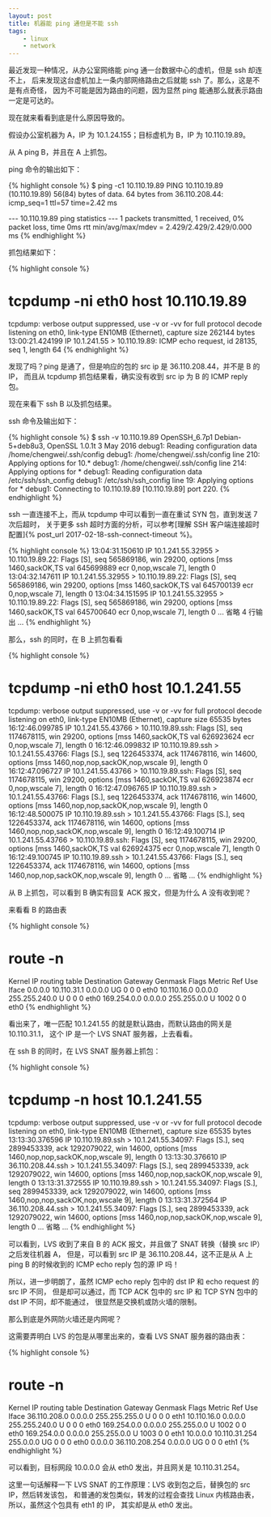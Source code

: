 ```yaml
---
layout: post
title: 机器能 ping 通但是不能 ssh
tags:
    - linux
    - network
---
```


最近发现一种情况，从办公室网络能 ping 通一台数据中心的虚机，但是 ssh 却连不上，
后来发现这台虚机加上一条内部网络路由之后就能 ssh 了。那么，这是不是有点奇怪，
因为不可能是因为路由的问题，因为显然 ping 能通那么就表示路由一定是可达的。

现在就来看看到底是什么原因导致的。

假设办公室机器为 A，IP 为 10.1.24.155；目标虚机为 B，IP 为 10.110.19.89。

从 A ping B，并且在 A 上抓包。

ping 命令的输出如下：

{% highlight console %}
$ ping -c1 10.110.19.89
PING 10.110.19.89 (10.110.19.89) 56(84) bytes of data.
64 bytes from 36.110.208.44: icmp_seq=1 ttl=57 time=2.42 ms

--- 10.110.19.89 ping statistics ---
1 packets transmitted, 1 received, 0% packet loss, time 0ms
rtt min/avg/max/mdev = 2.429/2.429/2.429/0.000 ms
{% endhighlight %}

抓包结果如下：

{% highlight console %}
# tcpdump -ni eth0 host 10.110.19.89
tcpdump: verbose output suppressed, use -v or -vv for full protocol decode
listening on eth0, link-type EN10MB (Ethernet), capture size 262144 bytes
13:00:21.424199 IP 10.1.241.55 > 10.110.19.89: ICMP echo request, id 28135, seq 1, length 64
{% endhighlight %}

发现了吗？ping 是通了，但是响应的包的 src ip 是 36.110.208.44，并不是 B 的 IP，
而且从 tcpdump 抓包结果看，确实没有收到 src ip 为 B 的 ICMP reply 包。

现在来看下 ssh B 以及抓包结果。

ssh 命令及输出如下：

{% highlight console %}
$ ssh -v 10.110.19.89
OpenSSH_6.7p1 Debian-5+deb8u3, OpenSSL 1.0.1t  3 May 2016
debug1: Reading configuration data /home/chengwei/.ssh/config
debug1: /home/chengwei/.ssh/config line 210: Applying options for 10.*
debug1: /home/chengwei/.ssh/config line 214: Applying options for *
debug1: Reading configuration data /etc/ssh/ssh_config
debug1: /etc/ssh/ssh_config line 19: Applying options for *
debug1: Connecting to 10.110.19.89 [10.110.19.89] port 220.
{% endhighlight %}

ssh 一直连接不上，而从 tcpdump 中可以看到一直在重试 SYN 包，直到发送 7 次后超时，
关于更多 ssh 超时方面的分析，可以参考[理解 SSH 客户端连接超时配置]{% post_url 2017-02-18-ssh-connect-timeout %}。

{% highlight console %}
13:04:31.150610 IP 10.1.241.55.32955 > 10.110.19.89.22: Flags [S], seq 565869186, win 29200, options [mss 1460,sackOK,TS val 645699889 ecr 0,nop,wscale 7], length 0
13:04:32.147611 IP 10.1.241.55.32955 > 10.110.19.89.22: Flags [S], seq 565869186, win 29200, options [mss 1460,sackOK,TS val 645700139 ecr 0,nop,wscale 7], length 0
13:04:34.151595 IP 10.1.241.55.32955 > 10.110.19.89.22: Flags [S], seq 565869186, win 29200, options [mss 1460,sackOK,TS val 645700640 ecr 0,nop,wscale 7], length 0
... 省略 4 行输出 ...
{% endhighlight %}

那么，ssh 的同时，在 B 上抓包看看

{% highlight console %}
# tcpdump -ni eth0 host 10.1.241.55
tcpdump: verbose output suppressed, use -v or -vv for full protocol decode
listening on eth0, link-type EN10MB (Ethernet), capture size 65535 bytes
16:12:46.099785 IP 10.1.241.55.43766 > 10.110.19.89.ssh: Flags [S], seq 1174678115, win 29200, options [mss 1460,sackOK,TS val 626923624 ecr 0,nop,wscale 7], length 0
16:12:46.099832 IP 10.110.19.89.ssh > 10.1.241.55.43766: Flags [S.], seq 1226453374, ack 1174678116, win 14600, options [mss 1460,nop,nop,sackOK,nop,wscale 9], length 0
16:12:47.096727 IP 10.1.241.55.43766 > 10.110.19.89.ssh: Flags [S], seq 1174678115, win 29200, options [mss 1460,sackOK,TS val 626923874 ecr 0,nop,wscale 7], length 0
16:12:47.096765 IP 10.110.19.89.ssh > 10.1.241.55.43766: Flags [S.], seq 1226453374, ack 1174678116, win 14600, options [mss 1460,nop,nop,sackOK,nop,wscale 9], length 0
16:12:48.500075 IP 10.110.19.89.ssh > 10.1.241.55.43766: Flags [S.], seq 1226453374, ack 1174678116, win 14600, options [mss 1460,nop,nop,sackOK,nop,wscale 9], length 0
16:12:49.100714 IP 10.1.241.55.43766 > 10.110.19.89.ssh: Flags [S], seq 1174678115, win 29200, options [mss 1460,sackOK,TS val 626924375 ecr 0,nop,wscale 7], length 0
16:12:49.100745 IP 10.110.19.89.ssh > 10.1.241.55.43766: Flags [S.], seq 1226453374, ack 1174678116, win 14600, options [mss 1460,nop,nop,sackOK,nop,wscale 9], length 0
... 省略 ...
{% endhighlight %}

从 B 上抓包，可以看到 B 确实有回复 ACK 报文，但是为什么 A 没有收到呢？

来看看 B 的路由表

{% highlight console %}
# route -n
Kernel IP routing table
Destination     Gateway         Genmask         Flags Metric Ref    Use Iface
0.0.0.0         10.110.31.1     0.0.0.0         UG    0      0        0 eth0
10.110.16.0     0.0.0.0         255.255.240.0   U     0      0        0 eth0
169.254.0.0     0.0.0.0         255.255.0.0     U     1002   0        0 eth0
{% endhighlight %}

看出来了，唯一匹配 10.1.241.55 的就是默认路由，而默认路由的网关是 10.110.31.1，
这个 IP 是一个 LVS SNAT 服务器，上去看看。

在 ssh B 的同时，在 LVS SNAT 服务器上抓包：

{% highlight console %}
# tcpdump -n host 10.1.241.55
tcpdump: verbose output suppressed, use -v or -vv for full protocol decode
listening on eth0, link-type EN10MB (Ethernet), capture size 65535 bytes
13:13:30.376596 IP 10.110.19.89.ssh > 10.1.241.55.34097: Flags [S.], seq 2899453339, ack 1292079022, win 14600, options [mss 1460,nop,nop,sackOK,nop,wscale 9], length 0
13:13:30.376610 IP 36.110.208.44.ssh > 10.1.241.55.34097: Flags [S.], seq 2899453339, ack 1292079022, win 14600, options [mss 1460,nop,nop,sackOK,nop,wscale 9], length 0
13:13:31.372555 IP 10.110.19.89.ssh > 10.1.241.55.34097: Flags [S.], seq 2899453339, ack 1292079022, win 14600, options [mss 1460,nop,nop,sackOK,nop,wscale 9], length 0
13:13:31.372564 IP 36.110.208.44.ssh > 10.1.241.55.34097: Flags [S.], seq 2899453339, ack 1292079022, win 14600, options [mss 1460,nop,nop,sackOK,nop,wscale 9], length 0
... 省略 ...
{% endhighlight %}

可以看到，LVS 收到了来自 B 的 ACK 报文，并且做了 SNAT 转换（替换 src IP）之后发往机器 A，
但是，可以看到 src IP 是 36.110.208.44，这不正是从 A 上 ping B 的时候收到的 ICMP echo reply 包的源 IP 吗！

所以，进一步明朗了，虽然 ICMP echo reply 包中的 dst IP 和 echo request 的 src IP 不同，
但是却可以通过，而 TCP ACK 包中的 src IP 和 TCP SYN 包中的 dst IP 不同，却不能通过，
很显然是交换机或防火墙的限制。

那么到底是外网防火墙还是内网呢？

这需要弄明白 LVS 的包是从哪里出来的，查看 LVS SNAT 服务器的路由表：

{% highlight console %}
# route -n
Kernel IP routing table
Destination     Gateway         Genmask         Flags Metric Ref    Use Iface
36.110.208.0    0.0.0.0         255.255.255.0   U     0      0        0 eth1
10.110.16.0     0.0.0.0         255.255.240.0   U     0      0        0 eth0
169.254.0.0     0.0.0.0         255.255.0.0     U     1002   0        0 eth0
169.254.0.0     0.0.0.0         255.255.0.0     U     1003   0        0 eth1
10.0.0.0        10.110.31.254   255.0.0.0       UG    0      0        0 eth0
0.0.0.0         36.110.208.254  0.0.0.0         UG    0      0        0 eth1
{% endhighlight %}

可以看到，目标网段 10.0.0.0 会从 eth0 发出，并且网关是 10.110.31.254。

这里一句话解释一下 LVS SNAT 的工作原理：LVS 收到包之后，替换包的 src IP，然后转发该包，
和普通的发包类似，转发的过程会查找 Linux 内核路由表，所以，虽然这个包具有 eth1 的 IP，
其实却是从 eth0 发出。

